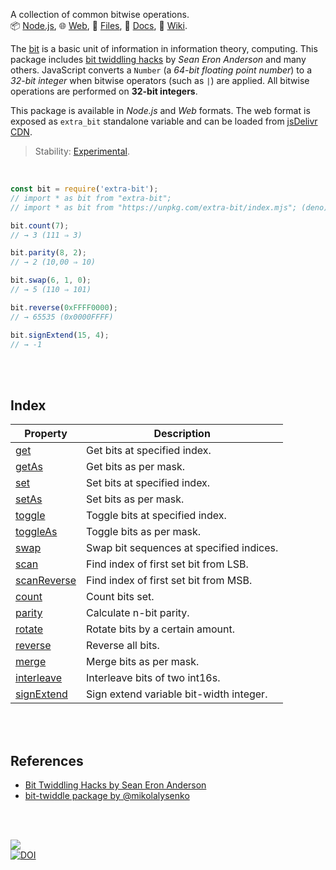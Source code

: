 A collection of common bitwise operations.<br>
📦 [Node.js](https://www.npmjs.com/package/extra-bit),
🌐 [Web](https://www.npmjs.com/package/extra-bit.web),
📜 [Files](https://unpkg.com/extra-bit/),
📰 [Docs](https://nodef.github.io/extra-bit/),
📘 [Wiki](https://github.com/nodef/extra-bit/wiki/).

The [bit] is a basic unit of information in information theory, computing. This
package includes [bit twiddling hacks] by *Sean Eron Anderson* and many others.
JavaScript converts a `Number` (a *64-bit floating point number*) to a *32-bit*
*integer* when bitwise operators (such as `|`) are applied. All bitwise operations
are performed on **32-bit integers**.

This package is available in *Node.js* and *Web* formats. The web format
is exposed as `extra_bit` standalone variable and can be loaded from
[jsDelivr CDN].

> Stability: [Experimental](https://www.youtube.com/watch?v=L1j93RnIxEo).

[bit]: https://en.wikipedia.org/wiki/Bit
[bit twiddling hacks]: https://graphics.stanford.edu/~seander/bithacks.html
[jsDelivr CDN]: https://cdn.jsdelivr.net/npm/extra-bit.web/index.js

<br>

```javascript
const bit = require('extra-bit');
// import * as bit from "extra-bit";
// import * as bit from "https://unpkg.com/extra-bit/index.mjs"; (deno)

bit.count(7);
// → 3 (111 ⇒ 3)

bit.parity(8, 2);
// → 2 (10,00 ⇒ 10)

bit.swap(6, 1, 0);
// → 5 (110 ⇒ 101)

bit.reverse(0xFFFF0000);
// → 65535 (0x0000FFFF)

bit.signExtend(15, 4);
// → -1
```

<br>
<br>


## Index

| Property | Description |
|  ----  |  ----  |
| [get] | Get bits at specified index. |
| [getAs] | Get bits as per mask. |
| [set] | Set bits at specified index. |
| [setAs] | Set bits as per mask. |
| [toggle] | Toggle bits at specified index. |
| [toggleAs] | Toggle bits as per mask. |
| [swap] | Swap bit sequences at specified indices. |
| [scan] | Find index of first set bit from LSB. |
| [scanReverse] | Find index of first set bit from MSB. |
| [count] | Count bits set. |
| [parity] | Calculate n-bit parity. |
| [rotate] | Rotate bits by a certain amount. |
| [reverse] | Reverse all bits. |
| [merge] | Merge bits as per mask. |
| [interleave] | Interleave bits of two int16s. |
| [signExtend] | Sign extend variable bit-width integer. |

<br>
<br>


## References

- [Bit Twiddling Hacks by Sean Eron Anderson](https://graphics.stanford.edu/~seander/bithacks.html)
- [bit-twiddle package by @mikolalysenko](https://www.npmjs.com/package/bit-twiddle)

<br>
<br>


[![](https://img.youtube.com/vi/4Yy0pPTrHlk/maxresdefault.jpg)](https://www.youtube.com/watch?v=4Yy0pPTrHlk)<br>
[![DOI](https://zenodo.org/badge/249481796.svg)](https://zenodo.org/badge/latestdoi/249481796)


[get]: https://nodef.github.io/extra-bit/modules.html#get
[getAs]: https://nodef.github.io/extra-bit/modules.html#getAs
[set]: https://nodef.github.io/extra-bit/modules.html#set
[setAs]: https://nodef.github.io/extra-bit/modules.html#setAs
[toggle]: https://nodef.github.io/extra-bit/modules.html#toggle
[toggleAs]: https://nodef.github.io/extra-bit/modules.html#toggleAs
[swap]: https://nodef.github.io/extra-bit/modules.html#swap
[scan]: https://nodef.github.io/extra-bit/modules.html#scan
[scanReverse]: https://nodef.github.io/extra-bit/modules.html#scanReverse
[count]: https://nodef.github.io/extra-bit/modules.html#count
[parity]: https://nodef.github.io/extra-bit/modules.html#parity
[rotate]: https://nodef.github.io/extra-bit/modules.html#rotate
[reverse]: https://nodef.github.io/extra-bit/modules.html#reverse
[merge]: https://nodef.github.io/extra-bit/modules.html#merge
[interleave]: https://nodef.github.io/extra-bit/modules.html#interleave
[signExtend]: https://nodef.github.io/extra-bit/modules.html#signExtend

